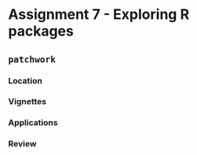 # Assignment 7 - Exploring R packages

## `patchwork`


### Location

### Vignettes

### Applications

### Review
